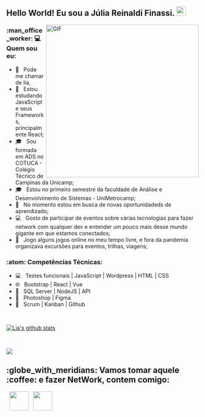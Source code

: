 
<h2> Hello World! Eu sou a Júlia Reinaldi Finassi. <img src="https://github.com/souvikguria98/souvikguria98/blob/master/Hi.gif" width="25"></h2>
<img align="right" alt="GIF" src="https://becode.com.br/wp-content/uploads/2016/10/Por-que-usar-JavaScript.gif" width="400"/>

<h3> :man_office_worker: 💻 Quem sou eu: </h3>

- :rainbow: &nbsp; Pode me chamar de lia, 
- 🔭 &nbsp; Estou estudando JavaScript e seus Frameworks, principalmente React;
- 🎓 &nbsp; Sou formada em ADS no COTUCA - Colégio Técnico de Campinas da Unicamp;
- 🎓 &nbsp; Estou no primeiro semestre da faculdade de Análise e Desenvolvimento de Sistemas - UniMetrocamp;
- 💼 &nbsp; No momento estou em busca de novas oportunidadeds de aprendizado;
- :computer: &nbsp; Gosto de participar de eventos sobre várias tecnologias para fazer network com qualquer dev e entender um pouco mais desse mundo gigante em que estamos conectados;
- :iphone: &nbsp; Jogo alguns jogos online no meu tempo livre, e fora da pandemia organizava excursões para eventos, trilhas, viagens;

<h3>:atom: Competências Técnicas: </h3>

- 💻 &nbsp; Testes funcionais | JavaScript | Wordpress | HTML | CSS  
- 🌐 &nbsp; Bootstrap | React | Vue 
- :scroll: &nbsp; SQL Server | NodeJS | API 
- :art: &nbsp; Photoshop | Figma
- 🔧 &nbsp; Scrum | Kanban | Github

<br>

<a href="https://github-readme-stats.anuraghazra1.vercel.app/api?username=lia18317"><img align="center" src="https://github-readme-stats.anuraghazra1.vercel.app/api?username=lia18317&show_icons=true&include_all_commits=true&theme=buefy" alt="Lia's github stats" />
</a>

</br>

<a href="https://github-readme-stats.anuraghazra1.vercel.app/api/top-langs/?username=lia18317"><img align="center" src="https://github-readme-stats.anuraghazra1.vercel.app/api/top-langs/?username=lia18317&layout=compact&theme=buefy" />
</a>

<h2> :globe_with_meridians: Vamos tomar aquele :coffee: e fazer NetWork, contem comigo: </h2>

<p align="center">
 
&nbsp; <a href="https://www.linkedin.com/in/lia18317/" target="_blank" rel="noopener noreferrer"><img src="https://img.icons8.com/plasticine/100/000000/linkedin.png" width="50" /></a>
&nbsp; <a href="mailto:juliareinaldi@outlook.com" target="_blank" rel="noopener noreferrer"><img src="https://img.icons8.com/plasticine/100/000000/gmail.png"  width="50" /></a>
</p>
